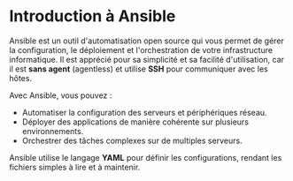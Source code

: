 # Introduction à Ansible

Ansible est un outil d'automatisation open source qui vous permet de gérer la configuration, le déploiement et l'orchestration de votre infrastructure informatique. Il est apprécié pour sa simplicité et sa facilité d'utilisation, car il est **sans agent** (agentless) et utilise **SSH** pour communiquer avec les hôtes.

Avec Ansible, vous pouvez :
- Automatiser la configuration des serveurs et périphériques réseau.
- Déployer des applications de manière cohérente sur plusieurs environnements.
- Orchestrer des tâches complexes sur de multiples serveurs.

Ansible utilise le langage **YAML** pour définir les configurations, rendant les fichiers simples à lire et à maintenir.
